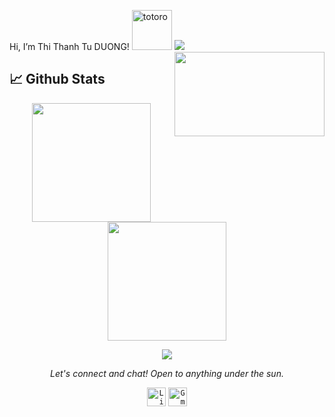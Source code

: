Hi, I’m Thi Thanh Tu DUONG!   <img src="https://emoji.gg/assets/emoji/9085-totoro.png" width="64px" height="64px" alt="totoro">
<a href=https://www.linkedin.com/in/th%E1%BB%8B-thanh-t%C3%BA-d%C6%B0%C6%A1ng-aa17581b2/> <img src="https://img.shields.io/badge/-LinkedIn-0e76a8?style=plastic&logo=linkedIn"> </a> 
<a href="#"><img align="right" src="https://media1.giphy.com/media/13HgwGsXF0aiGY/giphy.gif" width="240 " height="135" /></a>
## 📈 Github Stats
<p align="center">
  <img height="190em" src="https://github-readme-stats-eight-theta.vercel.app/api?username=luvluvdt3&show_icons=true&count_private=true&theme=radical&include_all_commits=true"/>
  <img height="190em" src="https://github-readme-stats-eight-theta.vercel.app/api/top-langs/?username=luvluvdt3&layout=compact&langs_count=8&theme=radical&include_all_commits=true"/>
</p>
</details>
<p align="center">
  <img src="https://capsule-render.vercel.app/api?type=waving&color=gradient&height=60&section=footer"/>
</p>
<p align="center">
  <i>Let's connect and chat! Open to anything under the sun.</i>

  <p align="center">
	<code><a href="https://www.linkedin.com/in/th%E1%BB%8B-thanh-t%C3%BA-d%C6%B0%C6%A1ng-aa17581b2/"><img width="30px" src="https://www.gov.br/observatorio/en/academic-programs/graduate-program-in-geophysics/images/linkedin.png/@@images/6ec1e44d-f01a-4ce2-9cbf-314d6f085e45.png" title="Linkedin"/></a></code>
	<code><a href="mailto:thanhtuduong0103@gmail.com"><img width="30px" src="https://upload.wikimedia.org/wikipedia/commons/thumb/7/7e/Gmail_icon_%282020%29.svg/512px-Gmail_icon_%282020%29.svg.png" title="Gmail"/></a></code>
  </p>


</p>
 
